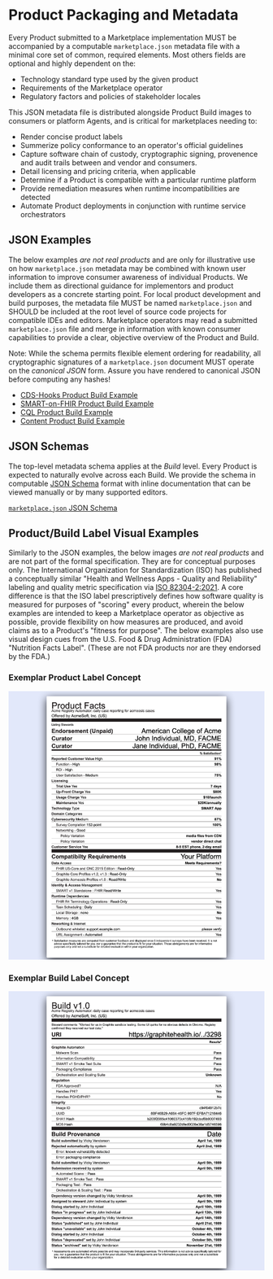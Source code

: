 # Product Packaging and Metadata


Every Product submitted to a Marketplace implementation MUST be accompanied by a computable `marketplace.json` metadata file with a minimal core set of common, required elements. Most others fields are optional and highly dependent on the:

 * Technology standard type used by the given product
 * Requirements of the Marketplace operator
 * Regulatory factors and policies of stakeholder locales

This JSON metadata file is distributed alongside Product Build images to consumers or platform Agents, and is critical for marketplaces needing to:

 * Render concise product labels
 * Summerize policy conformance to an operator's official guidelines
 * Capture software chain of custody, cryptographic signing, provenence and audit trails between and vendor and consumers.
 * Detail licensing and pricing criteria, when applicable
 * Determine if a Product is compatible with a particular runtime platform
 * Provide remediation measures when runtime incompatibilities are detected  
 * Automate Product deployments in conjunction with runtime service orchestrators

## JSON Examples

The below examples _are not real products_ and are only for illustrative use on how `marketplace.json` metadata may be combined with known user information to improve consumer awareness of individual Products. We include them as directional guidance for implementors and product developers as a concrete starting point. For local product development and build purposes, the metadata file MUST be named `marketplace.json` and SHOULD be included at the root level of source code projects for compatible IDEs and editors. Marketplace operators may read a submitted `marketplace.json` file and merge in information with known consumer capabilities to provide a clear, objective overview of the Product and Build.

Note: While the schema permits flexible element ordering for readability, all cryptographic signatures of a `marketplace.json` document MUST operate on the _canonical JSON_ form. Assure you have rendered to canonical JSON before computing any hashes!

 * [CDS-Hooks Product Build Example](../metadata/example/cds-hooks.product.build.json)
 * [SMART-on-FHIR Product Build Example](../metadata/example/smart.product.build.json)
 * [CQL Product Build Example](../metadata/example/cql.product.build.json)
 * [Content Product Build Example](../metadata/example/content.product.build.json)

## JSON Schemas

The top-level metadata schema applies at the _Build_ level. Every Product is expected to naturally evolve across each Build. We provide the schema in computable [JSON Schema](https://json-schema.org) format with inline documentation that can be viewed manually or by many supported editors.

[`marketplace.json` JSON Schema](../metadata/schema/build.json)

## Product/Build Label Visual Examples

Similarly to the JSON examples, the below images _are not real products_ and are not part of the formal specification. They are for conceptual purposes only. The International Organization for Standardization (ISO) has published a conceptually similar "Health and Wellness Apps - Quality and Reliability" labeling and quality metric specification via [ISO 82304-2:2021](https://www.iso.org/obp/ui/#iso:std:iso:ts:82304:-2:ed-1:v1:en). A core difference is that the ISO label prescriptively defines how software quality is measured for purposes of "scoring" every product, wherein the below examples are intended to keep a Marketplace operator as objective as possible, provide flexibility on how measures are produced, and avoid claims as to a Product's "fitness for purpose". The below examples also use visual design cues from the U.S. Food & Drug Administration (FDA) "Nutrition Facts Label". (These are not FDA products nor are they endorsed by the FDA.) 

### Exemplar Product Label Concept
![example-product-label](images/example-product-label-v13.png)

### Exemplar Build Label Concept
![example-build-label](images/example-build-label-v13.png)
